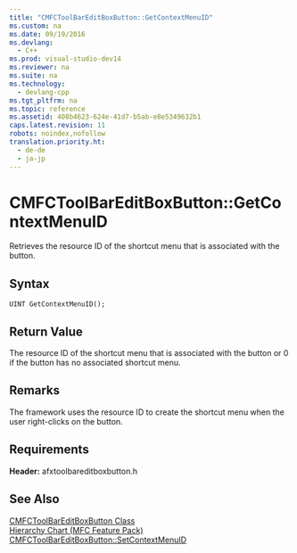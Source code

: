 ```yaml
---
title: "CMFCToolBarEditBoxButton::GetContextMenuID"
ms.custom: na
ms.date: 09/19/2016
ms.devlang: 
  - C++
ms.prod: visual-studio-dev14
ms.reviewer: na
ms.suite: na
ms.technology: 
  - devlang-cpp
ms.tgt_pltfrm: na
ms.topic: reference
ms.assetid: 408b4623-624e-41d7-b5ab-e8e5349632b1
caps.latest.revision: 11
robots: noindex,nofollow
translation.priority.ht: 
  - de-de
  - ja-jp
---
```

# CMFCToolBarEditBoxButton::GetContextMenuID
Retrieves the resource ID of the shortcut menu that is associated with the button.  
  
## Syntax  
  
```  
UINT GetContextMenuID();  
```  
  
## Return Value  
 The resource ID of the shortcut menu that is associated with the button or 0 if the button has no associated shortcut menu.  
  
## Remarks  
 The framework uses the resource ID to create the shortcut menu when the user right-clicks on the button.  
  
## Requirements  
 **Header:** afxtoolbareditboxbutton.h  
  
## See Also  
 [CMFCToolBarEditBoxButton Class](../vs140/CMFCToolBarEditBoxButton-Class.md)   
 [Hierarchy Chart (MFC Feature Pack)](../vs140/Hierarchy-Chart.md)   
 [CMFCToolBarEditBoxButton::SetContextMenuID](../vs140/CMFCToolBarEditBoxButton--SetContextMenuID.md)